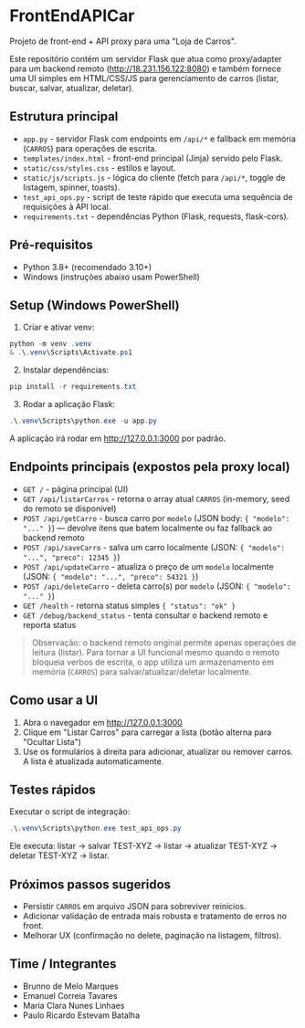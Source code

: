 # FrontEndAPICar

Projeto de front-end + API proxy para uma "Loja de Carros".

Este repositório contém um servidor Flask que atua como proxy/adapter para um backend remoto (http://18.231.156.122:8080) e também fornece uma UI simples em HTML/CSS/JS para gerenciamento de carros (listar, buscar, salvar, atualizar, deletar).

## Estrutura principal

- `app.py` - servidor Flask com endpoints em `/api/*` e fallback em memória (`CARROS`) para operações de escrita.
- `templates/index.html` - front-end principal (Jinja) servido pelo Flask.
- `static/css/styles.css` - estilos e layout.
- `static/js/scripts.js` - lógica do cliente (fetch para `/api/*`, toggle de listagem, spinner, toasts).
- `test_api_ops.py` - script de teste rápido que executa uma sequência de requisições à API local.
- `requirements.txt` - dependências Python (Flask, requests, flask-cors).

## Pré-requisitos

- Python 3.8+ (recomendado 3.10+)
- Windows (instruções abaixo usam PowerShell)

## Setup (Windows PowerShell)

1. Criar e ativar venv:

```powershell
python -m venv .venv
& .\.venv\Scripts\Activate.ps1
```

2. Instalar dependências:

```powershell
pip install -r requirements.txt
```

3. Rodar a aplicação Flask:

```powershell
.\.venv\Scripts\python.exe -u app.py
```

A aplicação irá rodar em http://127.0.0.1:3000 por padrão.

## Endpoints principais (expostos pela proxy local)

- `GET /` - página principal (UI)
- `GET /api/listarCarros` - retorna o array atual `CARROS` (in-memory, seed do remoto se disponível)
- `POST /api/getCarro` - busca carro por `modelo` (JSON body: `{ "modelo": "..." }`) — devolve itens que batem localmente ou faz fallback ao backend remoto
- `POST /api/saveCarro` - salva um carro localmente (JSON: `{ "modelo": "...", "preco": 12345 }`)
- `POST /api/updateCarro` - atualiza o preço de um `modelo` localmente (JSON: `{ "modelo": "...", "preco": 54321 }`)
- `POST /api/deleteCarro` - deleta carro(s) por `modelo` (JSON: `{ "modelo": "..." }`)
- `GET /health` - retorna status simples `{ "status": "ok" }`
- `GET /debug/backend_status` - tenta consultar o backend remoto e reporta status

> Observação: o backend remoto original permite apenas operações de leitura (listar). Para tornar a UI funcional mesmo quando o remoto bloqueia verbos de escrita, o app utiliza um armazenamento em memória (`CARROS`) para salvar/atualizar/deletar localmente.

## Como usar a UI

1. Abra o navegador em http://127.0.0.1:3000
2. Clique em "Listar Carros" para carregar a lista (botão alterna para "Ocultar Lista")
3. Use os formulários à direita para adicionar, atualizar ou remover carros. A lista é atualizada automaticamente.

## Testes rápidos

Executar o script de integração:

```powershell
.\.venv\Scripts\python.exe test_api_ops.py
```

Ele executa: listar -> salvar TEST-XYZ -> listar -> atualizar TEST-XYZ -> deletar TEST-XYZ -> listar.

## Próximos passos sugeridos

- Persistir `CARROS` em arquivo JSON para sobreviver reinícios.
- Adicionar validação de entrada mais robusta e tratamento de erros no front.
- Melhorar UX (confirmação no delete, paginação na listagem, filtros).

## Time / Integrantes

- Brunno de Melo Marques
- Emanuel Correia Tavares
- Maria Clara Nunes Linhaes
- Paulo Ricardo Estevam Batalha

